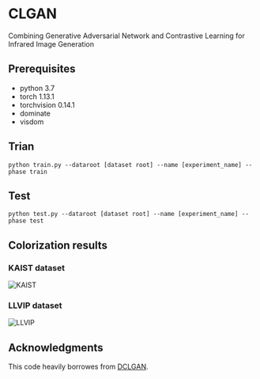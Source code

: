 # CLGAN
Combining Generative Adversarial Network and Contrastive Learning for Infrared Image Generation

## Prerequisites
- python 3.7
- torch 1.13.1
- torchvision 0.14.1
- dominate
- visdom

## Trian
```
python train.py --dataroot [dataset root] --name [experiment_name] --phase train 
```

## Test
```
python test.py --dataroot [dataset root] --name [experiment_name] --phase test 
```

## Colorization results
### KAIST dataset
![KAIST](imgs/KAIST.png)


### LLVIP dataset
![LLVIP](imgs/LLVIP.png)


## Acknowledgments
This code heavily borrowes from [DCLGAN](https://github.com/JunlinHan/DCLGAN).
